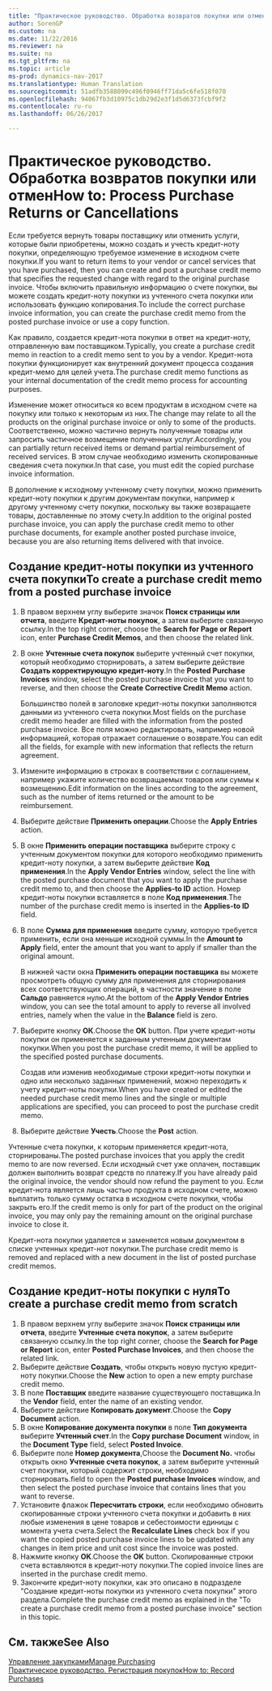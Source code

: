 ```yaml
---
title: "Практическое руководство. Обработка возвратов покупки или отмен"
author: SorenGP
ms.custom: na
ms.date: 11/22/2016
ms.reviewer: na
ms.suite: na
ms.tgt_pltfrm: na
ms.topic: article
ms-prod: dynamics-nav-2017
ms.translationtype: Human Translation
ms.sourcegitcommit: 51adfb3588099c496f0946ff71da5c6fe518f070
ms.openlocfilehash: 94067fb3d10975c1db29d2e3f1d5d6373fcbf9f2
ms.contentlocale: ru-ru
ms.lasthandoff: 06/26/2017

---
```


# <a name="how-to-process-purchase-returns-or-cancellations"></a><span data-ttu-id="22b82-102">Практическое руководство. Обработка возвратов покупки или отмен</span><span class="sxs-lookup"><span data-stu-id="22b82-102">How to: Process Purchase Returns or Cancellations</span></span>
<span data-ttu-id="22b82-103">Если требуется вернуть товары поставщику или отменить услуги, которые были приобретены, можно создать и учесть кредит-ноту покупки, определяющую требуемое изменение в исходном счете покупки.</span><span class="sxs-lookup"><span data-stu-id="22b82-103">If you want to return items to your vendor or cancel services that you have purchased, then you can create and post a purchase credit memo that specifies the requested change with regard to the original purchase invoice.</span></span> <span data-ttu-id="22b82-104">Чтобы включить правильную информацию о счете покупки, вы можете создать кредит-ноту покупки из учтенного счета покупки или использовать функцию копирования.</span><span class="sxs-lookup"><span data-stu-id="22b82-104">To include the correct purchase invoice information, you can create the purchase credit memo from the posted purchase invoice or use a copy function.</span></span>

<span data-ttu-id="22b82-105">Как правило, создается кредит-нота покупки в ответ на кредит-ноту, отправленную вам поставщиком.</span><span class="sxs-lookup"><span data-stu-id="22b82-105">Typically, you create a purchase credit memo in reaction to a credit memo sent to you by a vendor.</span></span> <span data-ttu-id="22b82-106">Кредит-нота покупки функционирует как внутренний документ процесса создания кредит-мемо для целей учета.</span><span class="sxs-lookup"><span data-stu-id="22b82-106">The purchase credit memo functions as your internal documentation of the credit memo process for accounting purposes.</span></span>

<span data-ttu-id="22b82-107">Изменение может относиться ко всем продуктам в исходном счете на покупку или только к некоторым из них.</span><span class="sxs-lookup"><span data-stu-id="22b82-107">The change may relate to all the products on the original purchase invoice or only to some of the products.</span></span> <span data-ttu-id="22b82-108">Соответственно, можно частично вернуть полученные товары или запросить частичное возмещение полученных услуг.</span><span class="sxs-lookup"><span data-stu-id="22b82-108">Accordingly, you can partially return received items or demand partial reimbursement of received services.</span></span> <span data-ttu-id="22b82-109">В этом случае необходимо изменить скопированные сведения счета покупки.</span><span class="sxs-lookup"><span data-stu-id="22b82-109">In that case, you must edit the copied purchase invoice information.</span></span>

<span data-ttu-id="22b82-110">В дополнение к исходному учтенному счету покупки, можно применить кредит-ноту покупки к другим документам покупки, например к другому учтенному счету покупки, поскольку вы также возвращаете товары, доставленные по этому счету.</span><span class="sxs-lookup"><span data-stu-id="22b82-110">In addition to the original posted purchase invoice, you can apply the purchase credit memo to other purchase documents, for example another posted purchase invoice, because you are also returning items delivered with that invoice.</span></span>

## <a name="to-create-a-purchase-credit-memo-from-a-posted-purchase-invoice"></a><span data-ttu-id="22b82-111">Создание кредит-ноты покупки из учтенного счета покупки</span><span class="sxs-lookup"><span data-stu-id="22b82-111">To create a purchase credit memo from a posted purchase invoice</span></span>
1. <span data-ttu-id="22b82-112">В правом верхнем углу выберите значок **Поиск страницы или отчета**, введите **Кредит-ноты покупок**, а затем выберите связанную ссылку.</span><span class="sxs-lookup"><span data-stu-id="22b82-112">In the top right corner, choose the **Search for Page or Report** icon, enter **Purchase Credit Memos**, and then choose the related link.</span></span>  
2. <span data-ttu-id="22b82-113">В окне **Учтенные счета покупок** выберите учтенный счет покупки, который необходимо сторнировать, а затем выберите действие **Создать корректирующую кредит-ноту**.</span><span class="sxs-lookup"><span data-stu-id="22b82-113">In the **Posted Purchase Invoices** window, select the posted purchase invoice that you want to reverse, and then choose the **Create Corrective Credit Memo** action.</span></span>

    <span data-ttu-id="22b82-114">Большинство полей в заголовке кредит-ноты покупки заполняются данными из учтенного счета покупки.</span><span class="sxs-lookup"><span data-stu-id="22b82-114">Most fields on the purchase credit memo header are filled with the information from the posted purchase invoice.</span></span> <span data-ttu-id="22b82-115">Все поля можно редактировать, например новой информацией, которая отражает соглашение о возврате.</span><span class="sxs-lookup"><span data-stu-id="22b82-115">You can edit all the fields, for example with new information that reflects the return agreement.</span></span>
3. <span data-ttu-id="22b82-116">Измените информацию в строках в соответствии с соглашением, например укажите количество возвращаемых товаров или суммы к возмещению.</span><span class="sxs-lookup"><span data-stu-id="22b82-116">Edit information on the lines according to the agreement, such as the number of items returned or the amount to be reimbursement.</span></span>
4. <span data-ttu-id="22b82-117">Выберите действие **Применить операции**.</span><span class="sxs-lookup"><span data-stu-id="22b82-117">Choose the **Apply Entries** action.</span></span>
5. <span data-ttu-id="22b82-118">В окне **Применить операции поставщика** выберите строку с учтенным документом покупки для которого необходимо применить кредит-ноту покупки, а затем выберите действие **Код применения**.</span><span class="sxs-lookup"><span data-stu-id="22b82-118">In the **Apply Vendor Entries** window, select the line with the posted purchase document that you want to apply the purchase credit memo to, and then choose the **Applies-to ID** action.</span></span> <span data-ttu-id="22b82-119">Номер кредит-ноты покупки вставляется в поле **Код применения**.</span><span class="sxs-lookup"><span data-stu-id="22b82-119">The number of the purchase credit memo is inserted in the **Applies-to ID** field.</span></span>
6. <span data-ttu-id="22b82-120">В поле **Сумма для применения** введите сумму, которую требуется применить, если она меньше исходной суммы.</span><span class="sxs-lookup"><span data-stu-id="22b82-120">In the **Amount to Apply** field, enter the amount that you want to apply if smaller than the original amount.</span></span>

    <span data-ttu-id="22b82-121">В нижней части окна **Применить операции поставщика** вы можете просмотреть общую сумму для применения для сторнирования всех соответствующих операций, в частности значение в поле **Сальдо** равняется нулю.</span><span class="sxs-lookup"><span data-stu-id="22b82-121">At the bottom of the **Apply Vendor Entries** window, you can see the total amount to apply to reverse all involved entries, namely when the value in the **Balance** field is zero.</span></span>
7. <span data-ttu-id="22b82-122">Выберите кнопку **ОК**.</span><span class="sxs-lookup"><span data-stu-id="22b82-122">Choose the **OK** button.</span></span> <span data-ttu-id="22b82-123">При учете кредит-ноты покупки он применяется к заданным учтенным документам покупки.</span><span class="sxs-lookup"><span data-stu-id="22b82-123">When you post the purchase credit memo, it will be applied to the specified posted purchase documents.</span></span>

    <span data-ttu-id="22b82-124">Создав или изменив необходимые строки кредит-ноты покупки и одно или несколько заданных применений, можно переходить к учету кредит-ноты покупки.</span><span class="sxs-lookup"><span data-stu-id="22b82-124">When you have created or edited the needed purchase credit memo lines and the single or multiple applications are specified, you can proceed to post the purchase credit memo.</span></span>
8. <span data-ttu-id="22b82-125">Выберите действие **Учесть**.</span><span class="sxs-lookup"><span data-stu-id="22b82-125">Choose the **Post** action.</span></span>

<span data-ttu-id="22b82-126">Учтенные счета покупки, к которым применяется кредит-нота, сторнированы.</span><span class="sxs-lookup"><span data-stu-id="22b82-126">The posted purchase invoices that you apply the credit memo to are now reversed.</span></span> <span data-ttu-id="22b82-127">Если исходный счет уже оплачен, поставщик должен выполнить возврат средств по платежу.</span><span class="sxs-lookup"><span data-stu-id="22b82-127">If you have already paid the original invoice, the vendor should now refund the payment to you.</span></span> <span data-ttu-id="22b82-128">Если кредит-нота является лишь частью продукта в исходном счете, можно выплатить только сумму остатка в исходном счете покупки, чтобы закрыть его.</span><span class="sxs-lookup"><span data-stu-id="22b82-128">If the credit memo is only for part of the product on the original invoice, you may only pay the remaining amount on the original purchase invoice to close it.</span></span>

<span data-ttu-id="22b82-129">Кредит-нота покупки удаляется и заменяется новым документом в списке учтенных кредит-нот покупки.</span><span class="sxs-lookup"><span data-stu-id="22b82-129">The purchase credit memo is removed and replaced with a new document in the list of posted purchase credit memos.</span></span>

## <a name="to-create-a-purchase-credit-memo-from-scratch"></a><span data-ttu-id="22b82-130">Создание кредит-ноты покупки с нуля</span><span class="sxs-lookup"><span data-stu-id="22b82-130">To create a purchase credit memo from scratch</span></span>
1. <span data-ttu-id="22b82-131">В правом верхнем углу выберите значок **Поиск страницы или отчета**, введите **Учтенные счета покупок**, а затем выберите связанную ссылку.</span><span class="sxs-lookup"><span data-stu-id="22b82-131">In the top right corner, choose the **Search for Page or Report** icon, enter **Posted Purchase Invoices**, and then choose the related link.</span></span>
2. <span data-ttu-id="22b82-132">Выберите действие **Создать**, чтобы открыть новую пустую кредит-ноту покупки.</span><span class="sxs-lookup"><span data-stu-id="22b82-132">Choose the **New** action to open a new empty purchase credit memo.</span></span>
3. <span data-ttu-id="22b82-133">В поле **Поставщик** введите название существующего поставщика.</span><span class="sxs-lookup"><span data-stu-id="22b82-133">In the **Vendor** field, enter the name of an existing vendor.</span></span>
4. <span data-ttu-id="22b82-134">Выберите действие **Копировать документ**.</span><span class="sxs-lookup"><span data-stu-id="22b82-134">Choose the **Copy Document** action.</span></span>
5. <span data-ttu-id="22b82-135">В окне **Копирование документа покупки** в поле **Тип документа** выберите **Учтенный счет**.</span><span class="sxs-lookup"><span data-stu-id="22b82-135">In the **Copy purchase Document** window, in the **Document Type** field, select **Posted Invoice**.</span></span>
6. <span data-ttu-id="22b82-136">Выберите поле **Номер документа**,</span><span class="sxs-lookup"><span data-stu-id="22b82-136">Choose the **Document No.**</span></span> <span data-ttu-id="22b82-137">чтобы открыть окно **Учтенные счета покупок**, а затем выберите учтенный счет покупки, который содержит строки, необходимо сторнировать.</span><span class="sxs-lookup"><span data-stu-id="22b82-137">field to open the **Posted purchase Invoices** window, and then select the posted purchase invoice that contains lines that you want to reverse.</span></span>
7. <span data-ttu-id="22b82-138">Установите флажок **Пересчитать строки**, если необходимо обновить скопированные строки учтенного счета покупки и добавить в них любые изменения в цене товаров и себестоимости единицы с момента учета счета.</span><span class="sxs-lookup"><span data-stu-id="22b82-138">Select the **Recalculate Lines** check box if you want the copied posted purchase invoice lines to be updated with any changes in item price and unit cost since the invoice was posted.</span></span>
8. <span data-ttu-id="22b82-139">Нажмите кнопку **OK**.</span><span class="sxs-lookup"><span data-stu-id="22b82-139">Choose the **OK** button.</span></span> <span data-ttu-id="22b82-140">Скопированные строки счета вставляются в кредит-ноту покупки.</span><span class="sxs-lookup"><span data-stu-id="22b82-140">The copied invoice lines are inserted in the purchase credit memo.</span></span>
9. <span data-ttu-id="22b82-141">Закончите кредит-ноту покупки, как это описано в подразделе "Создание кредит-ноты покупки из учтенного счета покупки" этого раздела.</span><span class="sxs-lookup"><span data-stu-id="22b82-141">Complete the purchase credit memo as explained in the "To create a purchase credit memo from a posted purchase invoice" section in this topic.</span></span>

## <a name="see-also"></a><span data-ttu-id="22b82-142">См. также</span><span class="sxs-lookup"><span data-stu-id="22b82-142">See Also</span></span>
[<span data-ttu-id="22b82-143">Управление закупками</span><span class="sxs-lookup"><span data-stu-id="22b82-143">Manage Purchasing</span></span>](purchasing-manage-purchasing.md)  
[<span data-ttu-id="22b82-144">Практическое руководство. Регистрация покупок</span><span class="sxs-lookup"><span data-stu-id="22b82-144">How to: Record Purchases</span></span>](purchasing-how-record-purchases.md)  

